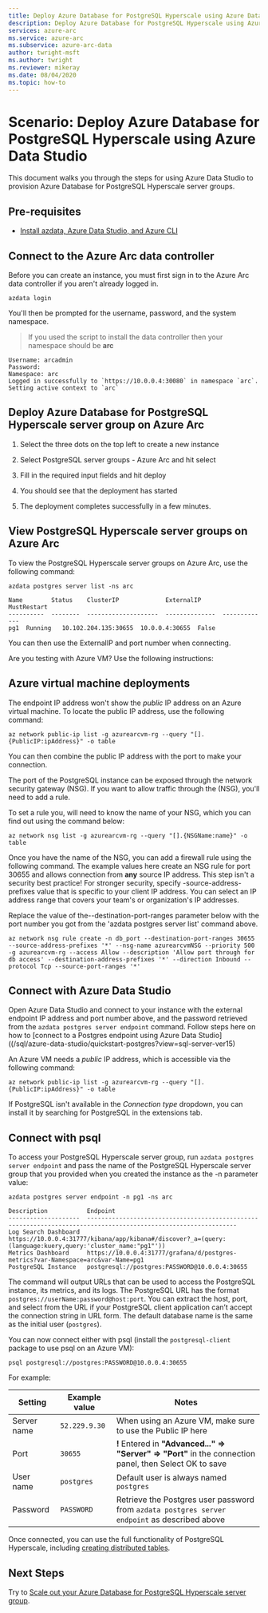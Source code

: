 ```yaml
---
title: Deploy Azure Database for PostgreSQL Hyperscale using Azure Data Studio
description: Deploy Azure Database for PostgreSQL Hyperscale using Azure Data Studio
services: azure-arc
ms.service: azure-arc
ms.subservice: azure-arc-data
author: twright-msft
ms.author: twright
ms.reviewer: mikeray
ms.date: 08/04/2020
ms.topic: how-to
---
```


# Scenario: Deploy Azure Database for PostgreSQL Hyperscale using Azure Data Studio

This document walks you through the steps for using Azure Data Studio to provision Azure Database for PostgreSQL Hyperscale server groups.

## Pre-requisites

- [Install azdata, Azure Data Studio, and Azure CLI](/scenarios/install-client-tools.md)

## Connect to the Azure Arc data controller

Before you can create an instance, you must first sign in to the Azure Arc data controller if you aren't already logged in.

```console
azdata login
```

You'll then be prompted for the username, password, and the system namespace.  

> If you used the script to install the data controller then your namespace should be **arc**

```console
Username: arcadmin
Password:
Namespace: arc
Logged in successfully to `https://10.0.0.4:30080` in namespace `arc`. Setting active context to `arc`
```

## Deploy Azure Database for PostgreSQL Hyperscale server group on Azure Arc

1. Select the three dots on the top left to create a new instance

1. Select PostgreSQL server groups - Azure Arc and hit select
  
1. Fill in the required input fields and hit deploy

1. You should see that the deployment has started

1. The deployment completes successfully in a few minutes.

## View PostgreSQL Hyperscale server groups on Azure Arc

To view the PostgreSQL Hyperscale server groups on Azure Arc, use the following command:

```console
azdata postgres server list -ns arc
```

```console
Name        Status    ClusterIP             ExternalIP      MustRestart
----------  --------  --------------------  --------------  -------------
pg1  Running   10.102.204.135:30655  10.0.0.4:30655  False
```

You can then use the ExternalIP and port number when connecting.

Are you testing with Azure VM? Use the following instructions:

## Azure virtual machine deployments

The endpoint IP address won't show the _public_ IP address on an Azure virtual machine. To locate the public IP address, use the following command:

```console
az network public-ip list -g azurearcvm-rg --query "[].{PublicIP:ipAddress}" -o table
```

You can then combine the public IP address with the port to make your connection.

The port of the PostgreSQL instance can be exposed through the network security gateway (NSG). If you want to allow traffic through the (NSG), you'll need to add a rule.

To set a rule you, will need to know the name of your NSG, which you can find out using the command below:

```console
az network nsg list -g azurearcvm-rg --query "[].{NSGName:name}" -o table
```

Once you have the name of the NSG, you can add a firewall rule using the following command. The example values here create an NSG rule for port 30655 and allows connection from **any** source IP address.  This step isn't a security best practice!  For stronger security, specify -source-address-prefixes value that is specific to your client IP address. You can select an IP address range that covers your team's or organization's IP addresses.

Replace the value of the--destination-port-ranges parameter below with the port number you got from the 'azdata postgres server list' command above.

```console
az network nsg rule create -n db_port --destination-port-ranges 30655 --source-address-prefixes '*' --nsg-name azurearcvmNSG --priority 500 -g azurearcvm-rg --access Allow --description 'Allow port through for db access' --destination-address-prefixes '*' --direction Inbound --protocol Tcp --source-port-ranges '*'
```

## Connect with Azure Data Studio

Open Azure Data Studio and connect to your instance with the external endpoint IP address and port number above, and the password retrieved from the `azdata postgres server endpoint` command. Follow steps here on how to [connect to a Postgres endpoint using Azure Data Studio]((/sql/azure-data-studio/quickstart-postgres?view=sql-server-ver15)

An Azure VM needs a _public_ IP address, which is accessible via the following command:

```console
az network public-ip list -g azurearcvm-rg --query "[].{PublicIP:ipAddress}" -o table
```

If PostgreSQL isn't available in the *Connection type* dropdown, you can install it by searching for PostgreSQL in the extensions tab.

## Connect with psql

To access your PostgreSQL Hyperscale server group, run `azdata postgres server endpoint` and pass the name of the PostgreSQL Hyperscale server group that you provided when you created the instance as the -n parameter value:

```console
azdata postgres server endpoint -n pg1 -ns arc
```

```console
Description           Endpoint
--------------------  ----------------------------------------------------------------------------------------------------------------
Log Search Dashboard  https://10.0.0.4:31777/kibana/app/kibana#/discover?_a=(query:(language:kuery,query:'cluster_name:"pg1"'))
Metrics Dashboard     https://10.0.0.4:31777/grafana/d/postgres-metrics?var-Namespace=arc&var-Name=pg1
PostgreSQL Instance   postgresql://postgres:PASSWORD@10.0.0.4:30655
```

The command will output URLs that can be used to access the PostgreSQL instance, its metrics, and its logs. The PostgreSQL URL has the format `postgres://userName:password@host:port`. You can extract the host, port, and select from the URL if your PostgreSQL client application can’t accept the connection string in URL form. The default database name is the same as the initial user (`postgres`).

You can now connect either with psql (install the `postgresql-client` package to use psql on an Azure VM):

```console
psql postgresql://postgres:PASSWORD@10.0.0.4:30655
```

For example:

| Setting         | Example value     | Notes                                                        |
| --------------- | ----------------- | ------------------------------------------------------------ |
| Server name     | `52.229.9.30`     | When using an Azure VM, make sure to use the Public IP here   |
| Port            | `30655`           | **!** Entered in **"Advanced..." => "Server" => "Port"** in the connection panel, then Select OK to save |
| User name       | `postgres`        | Default user is always named `postgres`                      |
| Password        | `PASSWORD`        | Retrieve the Postgres user password from `azdata postgres server endpoint` as described above |

Once connected, you can use the full functionality of PostgreSQL Hyperscale, including [creating distributed tables](/postgresql/quickstart-create-hyperscale-portal#create-and-distribute-tables).

## Next Steps

Try to [Scale out your Azure Database for PostgreSQL Hyperscale server group](scale-out-postgresql-hyperscale.md).
